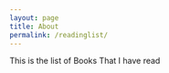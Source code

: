 ```yaml
---
layout: page
title: About
permalink: /readinglist/
---
```


This is the list of Books That I have read